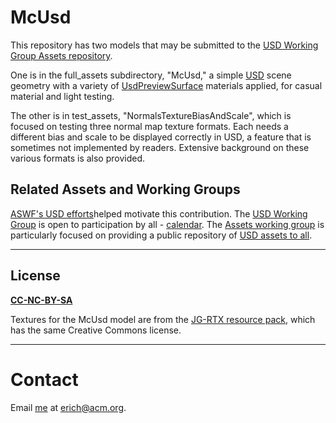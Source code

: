 # McUsd

This repository has two models that may be submitted to the [USD Working Group Assets repository](https://github.com/usd-wg/assets).

One is in the full_assets subdirectory, "McUsd," a simple [USD](https://graphics.pixar.com/usd/release/index.html) scene geometry with a variety of [UsdPreviewSurface](https://graphics.pixar.com/usd/release/spec_usdpreviewsurface.html) materials applied, for casual material and light testing.

The other is in test_assets, "NormalsTextureBiasAndScale", which is focused on testing three normal map texture formats. Each needs a different bias and scale to be displayed correctly in USD, a feature that is sometimes not implemented by readers. Extensive background on these various formats is also provided.

## Related Assets and Working Groups

[ASWF's USD efforts](https://www.aswf.io/news/academy-software-foundation-launches-digital-production-example-library-as-newest-project-to-house-production-grade-content/)helped motivate this contribution. The [USD Working Group](https://github.com/AcademySoftwareFoundation/wg-usd) is open to participation by all - [calendar](https://lists.aswf.io/g/wg-usd/calendar). The [Assets working group](https://wiki.aswf.io/display/WGUSD/USD+Assets) is particularly focused on providing a public repository of [USD assets to all](https://github.com/usd-wg/assets).

---
## License

**[CC-NC-BY-SA](LICENSE)**

Textures for the McUsd model are from the [JG-RTX resource pack](https://github.com/jasonjgardner/jg-rtx), which has the same Creative Commons license.

---
# Contact
Email [me](http://erichaines.com) at [erich@acm.org](mailto:erich@acm.org).